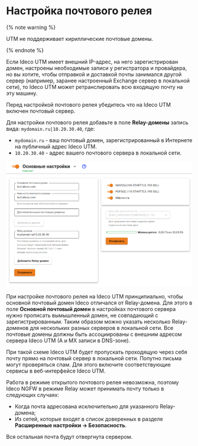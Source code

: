 # Настройка почтового релея

{% note warning %}

UTM не поддерживает кириллические почтовые домены.

{% endnote %}

Если Ideco UTM имеет внешний IP-адрес, на него зарегистрирован домен, настроены необходимые записи у регистратора и провайдера, но вы хотите, чтобы отправкой и доставкой почты занимался другой сервер \(например, заранее настроенный Exchange сервер в локальной сети\), то Ideco UTM может ретранслировать всю входящую почту на эту машину.

Перед настройкой почтового релея убедитесь что на Ideco UTM включен почтовый сервер.

Для настройки почтового релея добавьте в поле **Relay-домены** запись вида: `mydomain.ru|10.20.30.40`, где:

* `mydomain.ru` - ваш почтовый домен, зарегистрированный в Интернете на публичный адрес Ideco UTM.
* `10.20.30.40` - адрес вашего почтового сервера в локальной сети.

![](../../../_images/relay-domens.png)

При настройке почтового релея на Ideco UTM принципиально, чтобы основной почтовый домен Ideco отличался от Relay-домена. Для этого в поле **Основной почтовый домен** в настройках почтового сервера нужно прописать вымышленный домен, не совпадающий с зарегистрированным. Таким образом можно указать несколько Relay-доменов для нескольких разных серверов в локальной сети. Все почтовые домены должны быть ассоциированы с внешним адресом сервера Ideco UTM \(A и MX записи в DNS-зоне\).

При такой схеме Ideco UTM будет пропускать проходящую через себя почту прямо на почтовый сервер в локальной сети. Попутно письма могут проверяться спам. Для этого включите соответствующие сервисы в веб-интерфейсе Ideco UTM.

Работа в режиме открытого почтового релея невозможна, поэтому Ideco NGFW в режиме Relay может принимать почту только в следующих случаях:

* Когда почта адресована исключительно для указанного Relay-домена;
* Из сетей, которые входят в список доверенных в разделе **Расширенные настройки -> Безопасность**.

Вся остальная почта будут отвергнута сервером.
